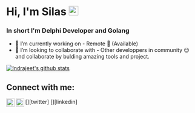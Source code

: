 # Hi, I'm Silas <img src="https://media.giphy.com/media/hvRJCLFzcasrR4ia7z/giphy.gif" width="25px">
<!-- ❔[![Website](https://img.shields.io/badge/Text-Text-green?style=flat-square)](https://google.com) -->

### In short I'm Delphi Developer and Golang

- 🔭 I’m currently working on - Remote 🤠 (Available)
- 👯 I’m looking to collaborate with - Other developpers in community 😉 and collaborate by bulding amazing tools and project.

<!-- ❔❔❔❔ means username in below README.md -->
<!-- Also feel free to update second URL to any URL -->
[![Indrajeet's github stats](https://github-readme-stats.vercel.app/api?username=aso14&count_private=true&include_all_commits=true&theme=radical)](https://google.com)

## Connect with me:
<!--[<img align="left" alt="codeSTACKr.com" width="22px" src="https://raw.githubusercontent.com/iconic/open-iconic/master/svg/globe.svg" />][website]-->
[<img align="left" alt="codeSTACKr | Twitter" width="22px" src="https://cdn.jsdelivr.net/npm/simple-icons@v3/icons/twitter.svg" />][twitter]
[<img align="left" alt="codeSTACKr | LinkedIn" width="22px" src="https://cdn.jsdelivr.net/npm/simple-icons@v3/icons/linkedin.svg" />][linkedin]
<br />

<!-- Optional if you have blogs -->
<!-- ## Latest blog posts:-->
<!-- BLOG-POST-LIST:START -->
<!-- BLOG-POST-LIST:END -->

<!-- This section you create this variables that are used above -->
<!--[website]: https://google.com-->
